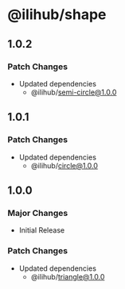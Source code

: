 # @ilihub/shape

## 1.0.2

### Patch Changes

- Updated dependencies
  - @ilihub/semi-circle@1.0.0

## 1.0.1

### Patch Changes

- Updated dependencies
  - @ilihub/circle@1.0.0

## 1.0.0

### Major Changes

- Initial Release

### Patch Changes

- Updated dependencies
  - @ilihub/triangle@1.0.0
